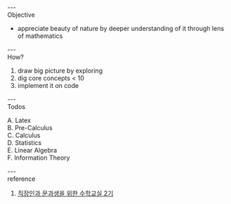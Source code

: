 ---\
Objective

- appreciate beauty of nature by deeper understanding of it through lens of mathematics



---\
How?

1. draw big picture by exploring
2. dig core concepts < 10
3. implement it on code 


---\
Todos

A. Latex\
B. Pre-Calculus\
C. Calculus\
D. Statistics\
E. Linear Algebra\
F. Information Theory


---\
reference

1. [직장인과 문과생을 위한 수학교실 2기](https://www.youtube.com/playlist?list=PL4m4z_pFWq2pHnFFpE25LT4kR6_3jv5CY)
